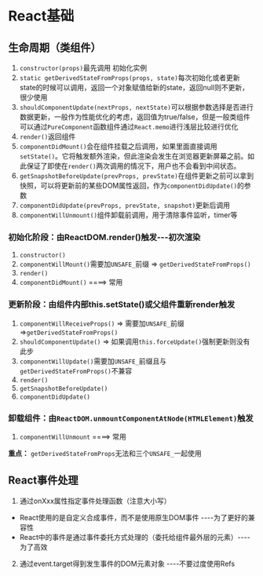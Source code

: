 # React基础

## 生命周期（类组件）
1. `constructor(props)`最先调用 初始化实例
2. `static getDerivedStateFromProps(props, state)`每次初始化或者更新state的时候可以调用，返回一个对象赋值给新的state，返回null则不更新，很少使用
3. `shouldComponentUpdate(nextProps, nextState)`可以根据参数选择是否进行数据更新，一般作为性能优化的考虑，返回值为true/false，但是一般类组件可以通过`PureComponent`函数组件通过`React.memo`进行浅层比较进行优化
4. `render()`返回组件
5. `componentDidMount()`会在组件挂载之后调用，如果里面直接调用 `setState()`。它将触发额外渲染，但此渲染会发生在浏览器更新屏幕之前。如此保证了即使在`render()`两次调用的情况下，用户也不会看到中间状态。
6. `getSnapshotBeforeUpdate(prevProps, prevState)`在组件更新之前可以拿到快照，可以将更新前的某些DOM属性返回，作为`componentDidUpdate()`的参数
7. `componentDidUpdate(prevProps, prevState, snapshot)`更新后调用
8. `componentWillUnmount()`组件卸载前调用，用于清除事件监听，timer等

### 初始化阶段：由ReactDOM.render()触发---初次渲染
1. `constructor()`
2. `componentWillMount()`需要加`UNSAFE_`前缀 => `getDerivedStateFromProps()`
3. `render()`
4. `componentDidMount()` ====> 常用

### 更新阶段：由组件内部this.setState()或父组件重新render触发
1. `componentWillReceiveProps()` => 需要加`UNSAFE_`前缀=>`getDerivedStateFromProps()`
2. `shouldComponentUpdate()` => 如果调用`this.forceUpdate()`强制更新则没有此步
3. `componentWillUpdate()`需要加`UNSAFE_`前缀且与`getDerivedStateFromProps()`不兼容
4. `render()`
5. `getSnapshotBeforeUpdate()`
6. `componentDidUpdate()`

### 卸载组件：由`ReactDOM.unmountComponentAtNode(HTMLElement)`触发
1. `componentWillUnmount` ====> 常用

**重点：**
`getDerivedStateFromProps`无法和三个`UNSAFE_`一起使用
## React事件处理
1. 通过onXxx属性指定事件处理函数（注意大小写）
  - React使用的是自定义合成事件，而不是使用原生DOM事件 ----为了更好的兼容性
  - React中的事件是通过事件委托方式处理的（委托给组件最外层的元素）----为了高效
2. 通过event.target得到发生事件的DOM元素对象 ----不要过度使用Refs
